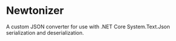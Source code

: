 # Newtonizer
A custom JSON converter for use with .NET Core System.Text.Json serialization and deserialization.
